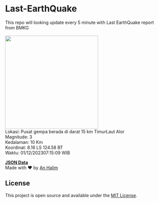 # Last-EarthQuake
This repo will looking update every 5 minute with Last EarthQuake report from BMKG
<br>
<br>
<img src="https://static.bmkg.go.id/20231201071509.mmi.jpg" width="300"/>
<br>
Lokasi: Pusat gempa berada di darat 15 km TimurLaut Alor <br>
Magnitude: 3 <br>
Kedalaman: 10 Km <br>
Koordinat: 8.16 LS 124.58 BT <br>
Waktu: 01/12/202307:15:09 WIB <br>

<a href="./data/data.json">**JSON Data**</a>
<br>
Made with ❤️ by <a href="https://github.com/an-halim">An Halim</a>
## License

This project is open source and available under the [MIT License](LICENSE).

